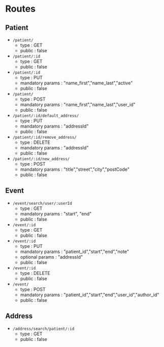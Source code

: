# Routes

## Patient

* `/patient/`
    * type : GET
    * public : false
* `/patient/:id`
    * type : GET
    * public : false
* `/patient/:id`
    * type : PUT
    * mandatory params : "name_first","name_last","active"
    * public : false
* `/patient/`
    * type : POST
    * mandatory params : "name_first","name_last","user_id"
    * public : false
* `/patient/:id/default_address/`
    * type : PUT
    * mandatory params : "addressId"
    * public : false
* `/patient/:id/remove_address/`
    * type : DELETE
    * mandatory params : "addressId"
    * public : false
* `/patient/:id/new_address/`
    * type : POST
    * mandatory params : "title","street","city","postCode"
    * public : false
    
## Event

* `/event/search/user/:userId`
    * type : GET
    * mandatory params : "start", "end"
    * public : false
* `/event/:id`
    * type : GET
    * public : false
* `/event/:id`
    * type : PUT
    * mandatory params : "patient_id","start","end","note"
    * optional params : "addressId"
    * public : false
* `/event/:id`
    * type : DELETE
    * public : false
* `/event/`
    * type : POST
    * mandatory params : "patient_id","start","end","user_id","author_id"
    * public : false
    
## Address

* `/address/search/patient/:id`
    * type : GET
    * public : false
